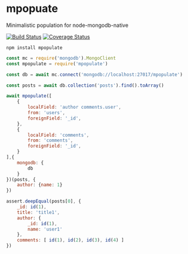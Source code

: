 # mpopuate
Minimalistic population for node-mongodb-native

[![Build Status](https://travis-ci.org/avoronkin/mpopuate.svg?branch=master)](https://travis-ci.org/avoronkin/mpopuate)
[![Coverage Status](https://coveralls.io/repos/github/avoronkin/mpopuate/badge.svg?branch=master)](https://coveralls.io/github/avoronkin/mpopuate?branch=master)

```
npm install mpopulate
```


```javascript
const mc = require('mongodb').MongoClient
const mpopulate = require('mpopulate')

const db = await mc.connect('mongodb://localhost:27017/mpopulate')

const posts = await db.collection('posts').find().toArray()

await mpopulate([
    {
        localField: 'author comments.user',
        from: 'users',
        foreignField: '_id',
    },
    {
        localField: 'comments',
        from: 'comments',
        foreignField: '_id',
    }
],{
    mongodb: {
        db
    }
})(posts, {
    author: {name: 1}
})

assert.deepEqual(posts[0], {
    _id: id(1),
    title: 'title1',
    author: {
        _id: id(1),
        name: 'user1'
    },
    comments: [ id(1), id(2), id(3), id(4) ]
})


```
